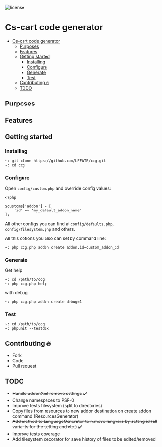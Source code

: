 ![license]([http://url/to/img.png](https://img.shields.io/github/license/LFFATE/ccg.svg))

# Cs-cart code generator
- [Cs-cart code generator](#cs-cart-code-generator)
  - [Purposes](#purposes)
  - [Features](#features)
  - [Getting started](#getting-started)
    - [Installing](#installing)
    - [Configure](#configure)
    - [Generate](#generate)
    - [Test](#test)
  - [Contributing :fire:](#contributing-fire)
  - [TODO](#todo)


## Purposes

## Features

## Getting started
### Installing
```
~: git clone https://github.com/LFFATE/ccg.git
~: cd ccg
```
### Configure
Open `config/custom.php` and override config values:
```
<?php

$customs['addon'] = [
    'id' => 'my_default_addon_name'
];

```
All other configs you can find at `config/defaults.php`, `config/filesystem.php` and others.

All this options you also can set by command line:
```
~: php ccg.php addon create addon.id=custom_addon_id
```

### Generate
Get help
```
~: cd /path/to/ccg
~: php ccg.php help
```
with debug
```
~: php ccg.php addon create debug=1
```

### Test
```
~: cd /path/to/ccg
~: phpunit --testdox
```
## Contributing :fire:
- Fork
- Code
- Pull request

## TODO
- ~~Handle addonXml remove settings~~ :heavy_check_mark:
- Change namespaces to PSR-0
- Improve tests filesystem (split to directories)
- Copy files from resources to new addon destination on create addon command (ResourcesGenerator)
- ~~Add method to LanguageGenerator to remove langvars by setting id (all variants for the setting and etc.)~~ :heavy_check_mark:
- Improve tests coverage
- Add filesystem decorator for save history of files to be edited/removed